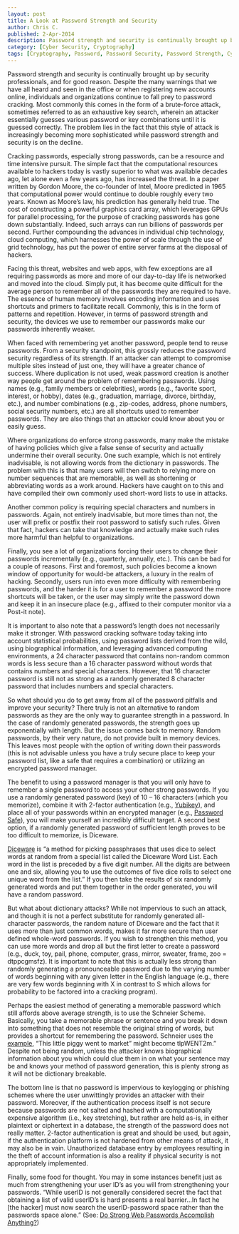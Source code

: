 ```yaml
---
layout: post
title: A Look at Password Strength and Security
author: Chris C.
published: 2-Apr-2014
description: Password strength and security is continually brought up by security professionals, and for good reason. Despite the many warnings that we have all heard and seen in the office or when registering new accounts online, individuals and organizations continue to fall prey to password cracking. Most commonly this comes in the form of a brute-force attack, sometimes referred to as an exhaustive key search, wherein an attacker essentially guesses various password or key combinations until it is guessed correctly. The problem lies in the fact that this style of attack is increasingly becoming more sophisticated while password strength and security is on the decline.
category: [Cyber Security, Cryptography]
tags: [Cryptography, Password, Password Security, Password Strength, Cyber Security]
---
```


Password strength and security is continually brought up by security professionals, and for good reason. Despite the many warnings that we have all heard and seen in the office or when registering new accounts online, individuals and organizations continue to fall prey to password cracking. Most commonly this comes in the form of a brute-force attack, sometimes referred to as an exhaustive key search, wherein an attacker essentially guesses various password or key combinations until it is guessed correctly. The problem lies in the fact that this style of attack is increasingly becoming more sophisticated while password strength and security is on the decline.

Cracking passwords, especially strong passwords, can be a resource and time intensive pursuit. The simple fact that the computational resources available to hackers today is vastly superior to what was available decades ago, let alone even a few years ago, has increased the threat. In a paper written by Gordon Moore, the co-founder of Intel, Moore predicted in 1965 that computational power would continue to double roughly every two years. Known as Moore’s law, his prediction has generally held true. The cost of constructing a powerful graphics card array, which leverages GPUs for parallel processing, for the purpose of cracking passwords has gone down substantially. Indeed, such arrays can run billions of passwords per second. Further compounding the advances in individual chip technology, cloud computing, which harnesses the power of scale through the use of grid technology, has put the power of entire server farms at the disposal of hackers.

Facing this threat, websites and web apps, with few exceptions are all requiring passwords as more and more of our day-to-day life is networked and moved into the cloud. Simply put, it has become quite difficult for the average person to remember all of the passwords they are required to have. The essence of human memory involves encoding information and uses shortcuts and primers to facilitate recall. Commonly, this is in the form of patterns and repetition. However, in terms of password strength and security, the devices we use to remember our passwords make our passwords inherently weaker.

When faced with remembering yet another password, people tend to reuse passwords. From a security standpoint, this grossly reduces the password security regardless of its strength. If an attacker can attempt to compromise multiple sites instead of just one, they will have a greater chance of success. Where duplication is not used, weak password creation is another way people get around the problem of remembering passwords. Using names (e.g., family members or celebrities), words (e.g., favorite sport, interest, or hobby), dates (e.g., graduation, marriage, divorce, birthday, etc.), and number combinations (e.g., zip-codes, address, phone numbers, social security numbers, etc.) are all shortcuts used to remember passwords. They are also things that an attacker could know about you or easily guess.

Where organizations do enforce strong passwords, many make the mistake of having policies which give a false sense of security and actually undermine their overall security. One such example, which is not entirely inadvisable, is not allowing words from the dictionary in passwords. The problem with this is that many users will then switch to relying more on number sequences that are memorable, as well as shortening or abbreviating words as a work around. Hackers have caught on to this and have compiled their own commonly used short-word lists to use in attacks.

Another common policy is requiring special characters and numbers in passwords. Again, not entirely inadvisable, but more times than not, the user will prefix or postfix their root password to satisfy such rules. Given that fact, hackers can take that knowledge and actually make such rules more harmful than helpful to organizations.

Finally, you see a lot of organizations forcing their users to change their passwords incrementally (e.g., quarterly, annually, etc.). This can be bad for a couple of reasons. First and foremost, such policies become a known window of opportunity for would-be attackers, a luxury in the realm of hacking. Secondly, users run into even more difficulty with remembering passwords, and the harder it is for a user to remember a password the more shortcuts will be taken, or the user may simply write the password down and keep it in an insecure place (e.g., affixed to their computer monitor via a Post-it note).

It is important to also note that a password’s length does not necessarily make it stronger. With password cracking software today taking into account statistical probabilities, using password lists derived from the wild, using biographical information, and leveraging advanced computing environments, a 24 character password that contains non-random common words is less secure than a 16 character password without words that contains numbers and special characters. However, that 16 character password is still not as strong as a randomly generated 8 character password that includes numbers and special characters.

So what should you do to get away from all of the password pitfalls and improve your security? There truly is not an alternative to random passwords as they are the only way to guarantee strength in a password. In the case of randomly generated passwords, the strength goes up exponentially with length. But the issue comes back to memory. Random passwords, by their very nature, do not provide built in memory devices. This leaves most people with the option of writing down their passwords (this is not advisable unless you have a truly secure place to keep your password list, like a safe that requires a combination) or utilizing an encrypted password manager.

The benefit to using a password manager is that you will only have to remember a single password to access your other strong passwords. If you use a randomly generated password (key) of 10 – 16 characters (which you memorize), combine it with 2-factor authentication (e.g., <a href="http://www.yubico.com/applications/password-management/consumer/">Yubikey</a>), and place all of your passwords within an encrypted manager (e.g., <a href="http://passwordsafe.sourceforge.net/">Password Safe</a>), you will make yourself an incredibly difficult target. A second best option, if a randomly generated password of sufficient length proves to be too difficult to memorize, is Diceware.

<a href="http://world.std.com/~reinhold/diceware.html">Diceware</a> is “a method for picking passphrases that uses dice to select words at random from a special list called the Diceware Word List. Each word in the list is preceded by a five digit number. All the digits are between one and six, allowing you to use the outcomes of five dice rolls to select one unique word from the list.” If you then take the results of six randomly generated words and put them together in the order generated, you will have a random password.

But what about dictionary attacks? While not impervious to such an attack, and though it is not a perfect substitute for randomly generated all-character passwords, the random nature of Diceware and the fact that it uses more than just common words, makes it far more secure than user defined whole-word passwords. If you wish to strengthen this method, you can use more words and drop all but the first letter to create a password (e.g., duck, toy, pail, phone, computer, grass, mirror, sweater, frame, zoo = dtppcgmsfz). It is important to note that this is actually less strong than randomly generating a pronounceable password due to the varying number of words beginning with any given letter in the English language (e.g., there are very few words beginning with X in contrast to S which allows for probability to be factored into a cracking program).

Perhaps the easiest method of generating a memorable password which still affords above average strength, is to use the Schneier Scheme. Basically, you take a memorable phrase or sentence and you break it down into something that does not resemble the original string of words, but provides a shortcut for remembering the password. Schneier uses the <a href="https://www.schneier.com/blog/archives/2014/03/choosing_secure_1.html">example</a>, “This little piggy went to market” might become tlpWENT2m.” Despite not being random, unless the attacker knows biographical information about you which could clue them in on what your sentence may be and knows your method of password generation, this is plenty strong as it will not be dictionary breakable.

The bottom line is that no password is impervious to keylogging or phishing schemes where the user unwittingly provides an attacker with their password. Moreover, if the authentication process itself is not secure because passwords are not salted and hashed with a computationally expensive algorithm (i.e., key stretching), but rather are held as-is, in either plaintext or ciphertext in a database, the strength of the password does not really matter. 2-factor authentication is great and should be used, but again, if the authentication platform is not hardened from other means of attack, it may also be in vain. Unauthorized database entry by employees resulting in the theft of account information is also a reality if physical security is not appropriately implemented.

Finally, some food for thought. You may in some instances benefit just as much from strengthening your user ID’s as you will from strengthening your passwords. “While userID is not generally considered secret the fact that obtaining a list of valid userID’s is hard presents a real barrier…In fact he [the hacker] must now search the userID-password space rather than the passwords space alone.” (See: <a href="https://www.usenix.org/legacy/event/hotsec07/tech/full_papers/florencio/florencio.pdf">Do Strong Web Passwords Accomplish Anything?</a>)
